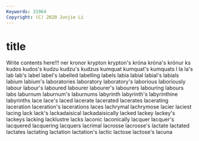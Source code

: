 ```yaml
---
Keywords: 31964
Copyright: (C) 2020 Junjie Li
---
```


# title

Write contents here!!!
ner 
kronor 
krypton 
krypton's 
króna 
króna's
krónur 
ks 
kudos 
kudos's 
kudzu 
kudzu's 
kudzus 
kumquat 
kumquat's 
kumquats
l 
la 
la's 
lab 
lab's 
label 
label's 
labelled 
labelling 
labels
labia 
labial 
labial's 
labials 
labium 
labium's 
laboratories 
laboratory 
laboratory's 
laborious
laboriously 
labour 
labour's 
laboured 
labourer 
labourer's 
labourers 
labouring 
labours 
labs
laburnum 
laburnum's 
laburnums 
labyrinth 
labyrinth's 
labyrinthine 
labyrinths 
lace 
lace's 
laced
lacerate 
lacerated 
lacerates 
lacerating 
laceration 
laceration's 
lacerations 
laces 
lachrymal 
lachrymose
lacier 
laciest 
lacing 
lack 
lack's 
lackadaisical 
lackadaisically 
lacked 
lackey 
lackey's
lackeys 
lacking 
lacklustre 
lacks 
laconic 
laconically 
lacquer 
lacquer's 
lacquered 
lacquering
lacquers 
lacrimal 
lacrosse 
lacrosse's 
lactate 
lactated 
lactates 
lactating 
lactation 
lactation's
lactic 
lactose 
lactose's 
lacuna 
